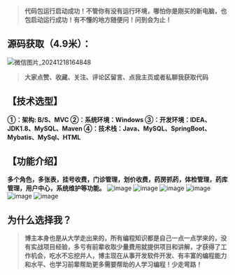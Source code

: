 > **代码包运行启动成功！不管你有没有运行环境，哪怕你是刚买的新电脑，也包启动运行成功！有不懂的地方随便问！问到会为止！**
## 源码获取（4.9米）：
![微信图片_20241218164848](https://github.com/user-attachments/assets/a43379ff-9ab5-412f-93a0-b5c4da0d163d)

> **大家点赞、收藏、关注、评论区留言、点我主页或者私聊我获取代码**
## 【技术选型】
**①：架构: B/S、MVC
②：系统环境：Windows
③：开发环境：IDEA、JDK1.8、MySQL、Maven
④：技术栈：Java、MySQL、SpringBoot、Mybatis、MySql、HTML**

## 【功能介绍】
**多个角色，多张表，挂号收费，门诊管理，划价收费，药房抓药，体检管理，药库管理，用户中心，系统维护等功能。**
![image](https://github.com/user-attachments/assets/9f619fac-44db-4bf7-8353-b5c8a4b23106)
![image](https://github.com/user-attachments/assets/a06d0cb8-e037-4998-85b5-d5e18c7778d1)
![image](https://github.com/user-attachments/assets/55887054-ffd5-46b4-9a44-df528851814a)
![image](https://github.com/user-attachments/assets/99567d1a-e39e-4236-9783-28dbab07bb1f)
![image](https://github.com/user-attachments/assets/4b5a8d69-df3d-4c73-8a50-5d6853deeb3b)
![image](https://github.com/user-attachments/assets/ab58ed7a-b1fe-4013-b1b3-d76dd2631016)

## 为什么选择我？

> **博主本身也是从大学走出来的，所有编程知识都是自己一点一点学来的，没有实战项目经验，多亏有前辈收取少量费用就提供项目和讲解，才获得了工作机会，吃水不忘挖井人，博主现在从事开发软件开发、有丰富的编程能力和水平、也学习前辈帮助更多需要帮助的人学习编程！少走弯路！**


